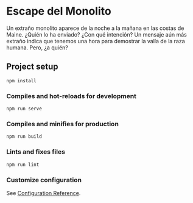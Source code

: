 # Escape del Monolito

Un extraño monolito aparece de la noche a la mañana en las costas de Maine. ¿Quién lo ha enviado? ¿Con qué intención? Un mensaje aún más extraño indica que tenemos una hora para demostrar la valía de la raza humana. Pero, ¿a quién?

## Project setup
```
npm install
```

### Compiles and hot-reloads for development
```
npm run serve
```

### Compiles and minifies for production
```
npm run build
```

### Lints and fixes files
```
npm run lint
```

### Customize configuration
See [Configuration Reference](https://cli.vuejs.org/config/).

